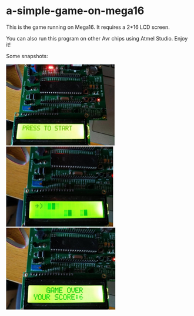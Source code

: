 # a-simple-game-on-mega16



This is the game running on Mega16. It requires a 2*16 LCD screen.

You can also run this program on other Avr chips using Atmel Studio. Enjoy it!



Some snapshots:



<img src="https://github.com/JiaYe-Mao/MarkdownImages/raw/master/Mega16Readme/1.jpg" style="zoom:50%">



<img src='https://github.com/JiaYe-Mao/MarkdownImages/raw/master/Mega16Readme/2.jpg' style='zoom:50%'>



<img src='https://github.com/JiaYe-Mao/MarkdownImages/raw/master/Mega16Readme/3.jpg' style='zoom:50%'>